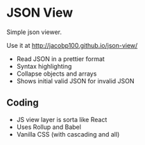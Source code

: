 # JSON View

Simple json viewer.

Use it at http://jacobp100.github.io/json-view/

* Read JSON in a prettier format
* Syntax highlighting
* Collapse objects and arrays
* Shows initial valid JSON for invalid JSON

## Coding

* JS view layer is sorta like React
* Uses Rollup and Babel
* Vanilla CSS (with cascading and all)
